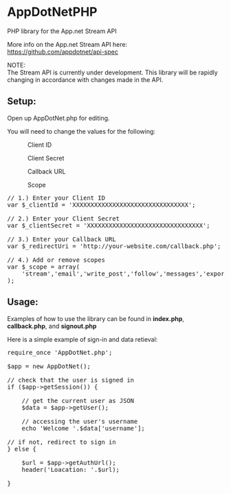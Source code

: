 AppDotNetPHP
============

PHP library for the App.net Stream API

More info on the App.net Stream API here: https://github.com/appdotnet/api-spec

NOTE:<br>
The Stream API is currently under development. This library will be rapidly changing in accordance with changes made in the API.

Setup:
--------
Open up AppDotNet.php for editing.

You will need to change the values for the following:
<ol>
<ul>Client ID</ul>
<ul>Client Secret</ul>
<ul>Callback URL</ul>
<ul>Scope</ul>
</ol>

<pre>
// 1.) Enter your Client ID
var $_clientId = 'XXXXXXXXXXXXXXXXXXXXXXXXXXXXXXXX';

// 2.) Enter your Client Secret
var $_clientSecret = 'XXXXXXXXXXXXXXXXXXXXXXXXXXXXXXXX';

// 3.) Enter your Callback URL
var $_redirectUri = 'http://your-website.com/callback.php';

// 4.) Add or remove scopes
var $_scope = array(
	'stream','email','write_post','follow','messages','export'
);
</pre>

Usage:
--------
Examples of how to use the library can be found in <b>index.php</b>, <b>callback.php</b>, and <b>signout.php</b>

Here is a simple example of sign-in and data retieval:
<pre>
require_once 'AppDotNet.php';

$app = new AppDotNet();

// check that the user is signed in
if ($app->getSession()) {

	// get the current user as JSON
	$data = $app->getUser();

	// accessing the user's username
	echo 'Welcome '.$data['username'];

// if not, redirect to sign in
} else {

	$url = $app->getAuthUrl();
	header('Loacation: '.$url);
	
}
</pre>